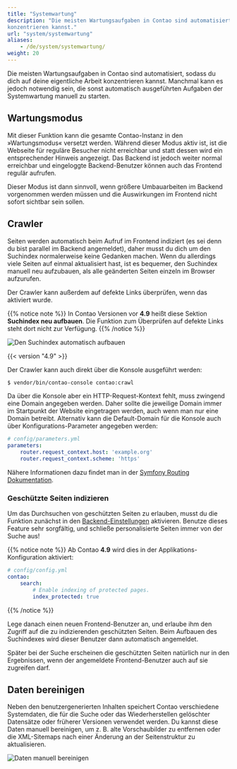 ```yaml
---
title: "Systemwartung"
description: "Die meisten Wartungsaufgaben in Contao sind automatisiert, sodass du dich auf deine eigentliche Arbeit 
konzentrieren kannst."
url: "system/systemwartung"
aliases:
    - /de/system/systemwartung/
weight: 20
---
```


Die meisten Wartungsaufgaben in Contao sind automatisiert, sodass du dich auf deine eigentliche Arbeit konzentrieren 
kannst. Manchmal kann es jedoch notwendig sein, die sonst automatisch ausgeführten Aufgaben der Systemwartung manuell 
zu starten.


## Wartungsmodus

Mit dieser Funktion kann die gesamte Contao-Instanz in den »Wartungsmodus« versetzt werden. Während dieser Modus aktiv
ist, ist die Webseite für reguläre Besucher nicht erreichbar und statt dessen wird ein entsprechender Hinweis angezeigt.
Das Backend ist jedoch weiter normal erreichbar und eingeloggte Backend-Benutzer können auch das Frontend regulär
aufrufen.

Dieser Modus ist dann sinnvoll, wenn größere Umbauarbeiten im Backend vorgenommen werden müssen und die Auswirkungen
im Frontend nicht sofort sichtbar sein sollen.


## Crawler

Seiten werden automatisch beim Aufruf im Frontend indiziert (es sei denn du bist parallel im Backend angemeldet), daher 
musst du dich um den Suchindex normalerweise keine Gedanken machen. Wenn du allerdings viele Seiten auf einmal 
aktualisiert hast, ist es bequemer, den Suchindex manuell neu aufzubauen, als alle geänderten Seiten einzeln im Browser 
aufzurufen.

Der Crawler kann außerdem auf defekte Links überprüfen, wenn das aktiviert wurde.

{{% notice note %}}
In Contao Versionen vor **4.9** heißt diese Sektion **Suchindex neu aufbauen**. Die Funktion zum Überprüfen auf defekte
Links steht dort nicht zur Verfügung.
{{% /notice %}}

![Den Suchindex automatisch aufbauen](/de/system/images/de/den-suchindex-automatisch-aufbauen.png?classes=shadow)

{{< version "4.9" >}}

Der Crawler kann auch direkt über die Konsole ausgeführt werden:

```sh
$ vendor/bin/contao-console contao:crawl
```

Da über die Konsole aber ein HTTP-Request-Kontext fehlt, muss zwingend eine Domain angegeben werden. Daher sollte die 
jeweilige Domain immer im Startpunkt der Website eingetragen werden, auch wenn man nur eine Domain betreibt. Alternativ
kann die Default-Domain für die Konsole auch über Konfigurations-Parameter angegeben werden:

```yml
# config/parameters.yml
parameters:
    router.request_context.host: 'example.org'
    router.request_context.scheme: 'https'
```

Nähere Informationen dazu findet man in der [Symfony Routing Dokumentation][SymfonyUrlCommands].


### Geschützte Seiten indizieren

Um das Durchsuchen von geschützten Seiten zu erlauben, musst du die Funktion zunächst in den [Backend-Einstellungen][BackendSettings] 
aktivieren. Benutze dieses Feature sehr sorgfältig, und schließe personalisierte Seiten immer von der Suche aus!

{{% notice note %}}
Ab Contao **4.9** wird dies in der Applikations-Konfiguration aktiviert:

```yml
# config/config.yml
contao:
    search:
        # Enable indexing of protected pages.
        index_protected: true
```
{{% /notice %}}

Lege danach einen neuen Frontend-Benutzer an, und erlaube ihm den Zugriff auf die zu indizierenden geschützten Seiten. 
Beim Aufbauen des Suchindexes wird dieser Benutzer dann automatisch angemeldet.

Später bei der Suche erscheinen die geschützten Seiten natürlich nur in den Ergebnissen, wenn der angemeldete 
Frontend-Benutzer auch auf sie zugreifen darf.


## Daten bereinigen

Neben den benutzergenerierten Inhalten speichert Contao verschiedene Systemdaten, die für die Suche oder das 
Wiederherstellen gelöschter Datensätze oder früherer Versionen verwendet werden. Du kannst diese Daten manuell 
bereinigen, um z. B. alte Vorschaubilder zu entfernen oder die XML-Sitemaps nach einer Änderung an der Seitenstruktur 
zu aktualisieren.

![Daten manuell bereinigen](/de/system/images/de/daten-manuell-bereinigen.png?classes=shadow)


[BackendSettings]: /de/system/einstellungen/
[SymfonyUrlCommands]: https://symfony.com/doc/4.4/routing.html#generating-urls-in-commands
